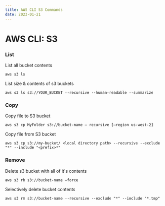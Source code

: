 ```yaml
---
title: AWS CLI S3 Commands
date: 2023-01-21
---
```


# AWS CLI: S3


### List

List all bucket contents
```
aws s3 ls
```

List size & contents of s3 buckets

```
aws s3 ls s3://YOUR_BUCKET --recursive --human-readable --summarize
```

### Copy

Copy file to S3 bucket

```
aws s3 cp MyFolder s3://bucket-name — recursive [–region us-west-2]

```
Copy file from S3 bucket

```
aws s3 cp s3://my-bucket/ <local directory path> --recursive --exclude "*" --include "<prefix>*"
```


### Remove
Delete s3 bucket with all of it's contents

```
aws s3 rb s3://bucket-name –force
```

Selectively delete bucket contents

```
aws s3 rm s3://bucket-name --recursive --exclude "*" --include "*.tmp"
```